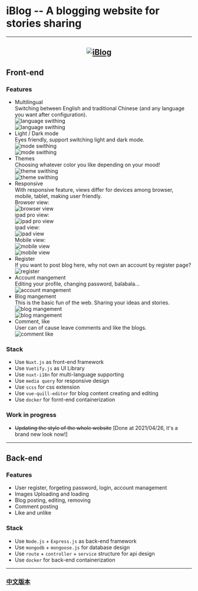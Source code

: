 # iBlog -- A blogging website for stories sharing

---

## <center>[![iBlog](https://drive.google.com/uc?id=14tq0O9a8AZ8Ih13_dYAC1Xeu2FFIdbnl)](http://blog.lipohong.website "Live Demo")</center>

## Front-end

### Features

-   Multilingual  
    Switching between English and traditional Chinese (and any language you want after configuration).  
    <img src="https://drive.google.com/uc?id=1ASQYwFikwUvPHRSfntRjLp_IqccqZyq6" alt="language swithing" />  
    <img src="https://drive.google.com/uc?id=1EmYZ3SdJ9fhSDW23MWt2HCSkIvPsZUhx" alt="language swithing" />
-   Light / Dark mode  
    Eyes friendly, support switching light and dark mode.  
    <img src="https://drive.google.com/uc?id=1BgDuiI0YPKebhyn14rmz6JQoo0U5hZuf" alt="mode swithing" />  
    <img src="https://drive.google.com/uc?id=1cFDxvF5c0zqtCfhoaelk70StTQHq4yUO" alt="mode swithing" />
-   Themes  
    Choosing whatever color you like depending on your mood!  
    <img src="https://drive.google.com/uc?id=1e1dgGCIzh0wAQ7UsA6SSCwDnNpCMvG3y" alt="theme swithing" />  
    <img src="https://drive.google.com/uc?id=1J4xXqqyfpWNvHDy2i9cupRKSAJwrL7aB" alt="theme swithing" />
-   Responsive  
    With responsive feature, views differ for devices among browser, mobile, tablet, making user friendly.  
    Browser view:  
    <img src="https://drive.google.com/uc?id=1NRo5rKzh6n683UhnoFlW6Bveq2hOkn8j" alt="browser view" />  
    ipad pro view:  
    <img src="https://drive.google.com/uc?id=1xg8neWR6U67Qt76xBtpPyEPfBpNR7OBU" alt="ipad pro view" />  
    ipad view:  
    <img src="https://drive.google.com/uc?id=1_c9Ru2Ltncb_hgnlo8caY6gBdtgLs1LN" alt="ipad view" />  
    Mobile view:  
    <img src="https://drive.google.com/uc?id=1_zM5nIGU7OvM-aTLvF4JWS5zX6IlFuNU" alt="mobile view" />  
    <img src="https://drive.google.com/uc?id=1ekCds9idzftQJg7wYgsflMeRfCvOtOy1" alt="mobile view" />
-   Register  
    If you want to post blog here, why not own an account by register page?  
    <img src="https://drive.google.com/uc?id=1LgLzRplB_-_F6z6lJc1cFq3Sh9tmhhbx" alt="register" />
-   Account mangement  
    Editing your profile, changing password, balabala...  
    <img src="https://drive.google.com/uc?id=12I-EL9Xr7QRhWRqJR-o0MNtN6cQfWVJI" alt="account mangement" />
-   Blog mangement  
    This is the basic fun of the web. Sharing your ideas and stories.  
    <img src="https://drive.google.com/uc?id=1nGd9CivyUcwtigyCEBwC8EG6aiuiZQdv" alt="blog mangement" />  
    <img src="https://drive.google.com/uc?id=1kayjd5l3RblMn2UIwu32dmqkNiHAunqy" alt="blog mangement" />
-   Comment, like  
    User can of cause leave comments and like the blogs.  
    <img src="https://drive.google.com/uc?id=1u6PmuyuRf8yZr4kw2_jkqegMvp6GkcPy" alt="comment like" />

### Stack

-   Use `Nuxt.js` as front-end framework
-   Use `Vuetify.js` as UI Library
-   Use `nuxt-i18n` for multi-language supporting
-   Use `media query` for responsive design
-   Use `scss` for css extension
-   Use `vue-quill-editor` for blog content creating and editing
-   Use `docker` for fornt-end containerization

### Work in progress

-   ~~Updating the style of the whole website~~ [Done at 2021/04/26, it's a brand new look now!]

---

## Back-end

### Features

-   User register, forgeting password, login, account management
-   Images Uploading and loading
-   Blog posting, editing, removing
-   Comment posting
-   Like and unlike

### Stack

-   Use `Node.js` + `Express.js` as back-end framework
-   Use `mongodb` + `mongoose.js` for database design
-   Use `route` + `controller` + `service` structure for api design
-   Use `docker` for back-end containerization

---

### [中文版本](README_ZH.md)
